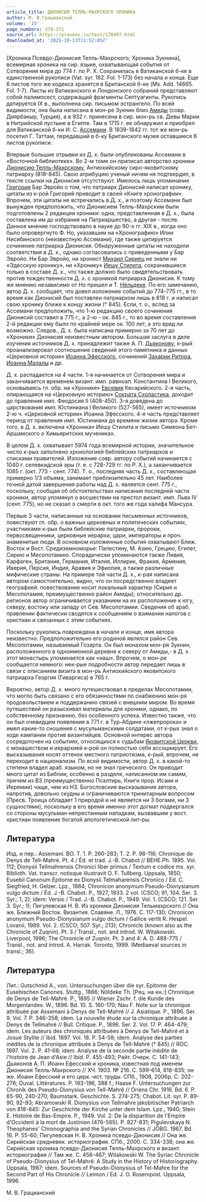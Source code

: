 ```yaml
---
article_title: ДИОНИСИЯ ТЕЛЛЬ-МАХРСКОГО ХРОНИКА
author: М. В.Грацианский
volume: '15'
page_numbers: 370-371
source_url: https://pravenc.ru/text/178497.html
downloaded_at: '2025-10-13T11:52:05Z'
---
```


[Хроника Псевдо-Дионисия Телль-Махрского; Хроника Зукнина], всемирная хроника на сир. языке, охватывающая события от Сотворения мира до 774 г. по Р. Х. Сохранилась в Ватиканской б-ке в единственной рукописи (Vat. syr. 162. Fol. 1-173) без начала и конца. Еще 6 листов того же кодекса хранятся в Британской б-ке (Ms. Add. 14665. Fol. 1-7). Листы из Ватиканского и Лондонского собраний представляют собой палимпсест, содержащий фрагменты Септуагинты. Рукопись датируется IX в., выполнена сир. письмом эстрангело. По всей видимости, она была написана в мон-ре Зукнин близ [Амиды](https://pravenc.ru/text/Амида.html) (совр. Диярбакыр, Турция), а в 932 г. принесена в сир. мон-рь св. Девы Марии в Нитрийской пустыне в Египте. Там в 1715 г. ее обнаружил и приобрел для Ватиканской б-ки И. С. [Ассемани](https://pravenc.ru/text/Ассемани.html). В 1839-1842 гг. тот же мон-рь посетил Г. Таттам, передавший в б-ку Британского музея оставшиеся 6 листов рукописи.

Впервые большие отрывки из Д. х. были опубликованы Ассемани в «Восточной библиотеке». Во 2-м томе он приписал авторство хроники [Дионисию Телль-Махрскому](<https://pravenc.ru/text/Дионисию Телль-Махрскому.html>), Антиохийскому сиро-яковитскому патриарху (818-845). Свою атрибуцию ученый ничем не подтвердил, в тексте ссылки на Дионисия отсутствуют. Имелось лишь упоминание [Григория](https://pravenc.ru/text/Григорий.html) Бар Эвройо о том, что патриарх Дионисий написал хронику, цитаты из к-рой Григорий приводит в своей «Книге хронографии». Впрочем, эти цитаты не встречались в Д. х., и поэтому Ассемани был вынужден предположить, что Дионисием Телль-Махрским были подготовлены 2 редакции хроники: одна, представленная в Д. х., была составлена им до избрания на Патриаршество, а другая - после. Данное мнение господствовало в науке до 90-х гг. XIX в., когда оно было опровергнуто Ф. Но, указавшим на «Хронографию» Илии Нисибинского (неизвестную Ассемани), где также цитируется сочинение патриарха Дионисия. Обнаруженные цитаты не находили соответствия в Д. х., однако согласовались с приведенными у Бар Эвройо. Ни Бар Эвройо, ни хронист [Михаил Сириец](<https://pravenc.ru/text/Михаил Сириец.html>) не знали ни «Эдесскую хронику», ни «Хронику» [Иешу Стилита](<https://pravenc.ru/text/Иешу Стилита.html>), сохранившиеся только в составе Д. х., что также должно было свидетельствовать против тождественности Д. х. с хроникой патриарха Дионисия. К тому же мнению независимо от Но пришел и Т. [Нёльдеке](https://pravenc.ru/text/Нёльдеке.html). По его замечанию, автор Д. х. сообщает, что довел изложение событий до 774-775 гг., в то время как Дионисий был поставлен патриархом лишь в 818 г. и написал свою хронику ближе к концу жизни († 845). Если, т. о., вслед за Ассемани предположить, что 1-ю редакцию своего сочинения Дионисий составил в 775 г., а 2-ю - ок. 845 г., то во время составления 2-й редакции ему было по крайней мере ок. 100 лет, а это вряд ли возможно. Следов., Д. х. была написана примерно за 70 лет до «Хроники» Дионисия неизвестным автором. Большая заслуга в деле изучения источников Д. х. принадлежит также А. П. [Дьяконову](https://pravenc.ru/text/Дьяконову.html), к-рый проанализировал соотношение сведений этого памятника и данных «Церковной истории» [Иоанна Эфесского](<https://pravenc.ru/text/Иоанна Эфесского.html>), сочинений [Захарии Ритора](<https://pravenc.ru/text/Захария Ритор.html>), [Иоанна Малалы](<https://pravenc.ru/text/ИОАНН МАЛАЛА.html>) и др.

Д. х. распадается на 4 части. 1-я начинается от Сотворения мира и заканчивается временем визант. имп. равноап. Константина I Великого, основываясь гл. обр. на «Хронике» [Евсевия](https://pravenc.ru/text/Евсевий.html) Кесарийского. 2-я часть, опирающаяся на «Церковную историю» [Сократа Схоластика](<https://pravenc.ru/text/Сократ Схоластик.html>), доходит до правления имп. Феодосия II (408-450). 3-я доведена до царствования имп. Юстиниана I Великого (527-565), имеет источником 2-ю ч. «Церковной истории» Иоанна Эфесского. 4-я часть представляет период от правления имп. Юстиниана до времени жизни автора. Кроме того, в Д. х. включена «Хроника» Иешу Стилита и письмо Симеона Бет-Аршамского о Химьяритских мучениках.

В целом Д. х. охватывает 5974 года всемирной истории, значительное число к-рых заполнено хронологией библейских патриархов и списками правителей. Изложение совр. автору событий начинается с 1040 г. селевкидской эры (т. е. с 728-729 гг. по Р. Х.), а заканчивается 1085 г. (окт. 773 - сент. 774). Т. о., последняя часть Д. х., составляющая примерно 1/3 объема, занимает приблизительно 45 лет. Наиболее точной датой завершения работы над Д. х. является сент. 775 г., поскольку, сообщая об обстоятельствах написания последней части хроники, автор упомянул о восшествии на престол визант. имп. Льва IV (сент. 775), но не сказал о смерти в окт. того же года халифа Мансура.

Первые 3 части, написанные на основании письменных источников, повествуют гл. обр. о важных церковных и политических событиях, участниками к-рых были библейские патриархи, пророки, первосвященники, церковные иерархи, цари, императоры и проч. знаменитые люди. В основном изложенные события охватывают Ближ. Восток и Вост. Средиземноморье: Палестину, М. Азию, Грецию, Египет, Сирию и Месопотамию. Спорадически упоминаются также Ливия, Карфаген, Британия, Германия, Италия, Иллирик, Фракия, Армения, Иверия, Персия, Индия, Аравия и Эфиопия, а также различные мифические страны. На примере той части Д. х., к-рая написана автором самостоятельно, видно, что он посредственно владеет географией: повествование носит локальный характер (Сирия и Месопотамия, преимущественно район Амиды); относительно др. регионов автор ограничивается указанием на их расположение к югу, северу, востоку или западу от Сев. Месопотамии. Сведения об араб. правлении фактически сводятся к сообщениям о взимании налогов с христиан и связанных с этим событиях.

Поскольку рукопись повреждена в начале и конце, имя автора неизвестно. Предположительно его родиной являлся район Сев. Месопотамии, называемый Гозарта. Он был монахом мон-ря Зукнин, расположенного в одноименной деревне к северу от Амиды,- в Д. х. этот монастырь упоминается как «наш». Впрочем, о мон-ре сообщается немного: нек-рые подробности автор передает лишь в связи с описанием визита в мон-рь Антиохийского яковитского патриарха Георгия (Гиваргиса) в 765 г.

Вероятно, автор Д. х. много путешествовал в пределах Месопотамии, что могло быть связано с его обязанностями по снабжению мон-ря продовольствием и поддержанию связей с внешним миром. Во время путешествий он разыскивал материалы для хроники, однако, по собственному признанию, без особенного успеха. Известно также, что он был очевидцем появления в 771 г. в Тур-Абдине «лжепророка» и имел какие-то сношения с мусульманскими солдатами, от к-рых знал о ходе кампании против византийцев. Основной интерес автора сосредоточен на событиях, относящихся к судьбам [Яковитской Церкви](<https://pravenc.ru/text/Яковитской Церкви.html>), с монашеством и иерархией к-рой он полностью себя ассоциирует. Его высказывания носят оттенок местного патриотизма, к-рый, впрочем, не переходит в национализм. По всей видимости, автор Д. х. в какой-то степени владел араб. языком, но не знал греческого. Он приводит много цитат из Библии, особенно в разделе, написанном им самим, причем из ВЗ (преимущественно Псалтирь, Книги прор. Исаии и Иеремии) чаще, чем из НЗ. Богословские высказывания автора, напротив, довольно скудны и ограничиваются тринитарным вопросом (Пресв. Троица обладает 1 природой и не является ни 3 богами, ни 3 сущностями), поскольку в его время именно этот догмат подвергался со стороны мусульман непрестанным нападкам, вызвавшим у вост. христиан появление богатой апологетической лит-ры.

## Литература

Изд. и пер.: Assemani. BO. T. 1. P. 260-283; T. 2. P. 98-116; Chronique de Denys de Tell-Mahré. Pt. 4 / Éd. et trad. J.-B. Chabot // BEHE.Ph. 1895. Vol. 112; Dionysii Tellmahrensis Chronici liber primus / Textum e codice ms. syr. Biblioth. Vat. transcr. notisque illustravit O. F. Tullberg. Uppsala, 1850; Eusebii Canonum Epitome ex Dionysii Telmaharensis Chronico / Ed. C. Siegfried, H. Gelzer. Lpz., 1884; Chronicon anonymum Pseudo-Dionysianum vulgo dictum / Éd. J.-B. Chabot. P., 1927, 1933. 2 vol. (CSCO; 91, 104. Ser. 3. Syr.; 1, 2); Idem: Versio / Trad. J.-B. Chabot. P., 1949. Vol. 1. (CSCO; 121. Ser. 3. Syr.; 1); Пигулевская Н. В. Из хроники Дионисия Тельмахрского // Она же. Ближний Восток. Византия. Славяне. Л., 1976. С. 117-130; Chronicon anonymum Pseudo-Dionysianum vulgo dictum / Gallice vertit R. Hespel. Lovanii, 1989. Vol. 2. (CSCO; 507. Syr.; 213); Chronicle (known also as the Chronicle of Zuqnin). Pt. 3 / Transl., not. and introd. W. Witakowski. Liverpool, 1996; The Chronicle of Zuqnin. Pt. 3 and 4: A. D. 488-775 / Transl., not. and introd. A. Harrak. Toronto, 1999. (Mediaeval sources in transl.; 36).

## Литература

Лит.: Gutschmid A., von. Untersuchungen über die syr. Epitome der Eusebischen Canones. Stuttg., 1886; Nöldeke Th. [Рец. на кн.:] Chronique de Denys de Tell-Mahré. P., 1895 // Wiener Zschr. f. die Kunde des Morgenlandes. W., 1896. Bd. 10. S. 160-170; Nau F. Note sur la chronique attribuée par Assemani à Denys de Tell-Mahré // J. Asiatique. P., 1896. Ser. 9. Vol. 7. P. 346-358; idem. La nouvelle étude sur la chronique attribuée à Denys de Tellmahré // Bull. Critique. P., 1896. Ser. 2. Vol. 17. P. 464-479; idem. Les auteurs des chroniques attribuées à Denys de Tell-Mahré et à Josué Stylite // Ibid. 1897. Vol. 18. P. 54-58; idem. Analyse des parties inédites de la chronique attribuée à Denys de Tell-Mahré († 845) // ROC. 1897. Vol. 2. P. 41-68; idem. Analyse de la seconde partie inédite de l'histoire de Jean d'Asie // Ibid. P. 455-493; Райт. Очерк. С. 141-143; Дьяконов А. П. Иоанн Ефесский и хроника, известная под именем Дионисия Телль-Махрского // ХЧ. 1903. № 216. С. 599-614, 818-835; он же. Иоанн Ефесский и его церк.-ист. труды. СПб., 1908, 2006р. С. 202-276; Duval. Littératures. P. 193-196, 388 f.; Haase F. Untersuchungen zur Chronik des Pseudo-Dionysius von Tell-Mahrê // Oriens Chr. 1916. Bd. 6. Р. 65-90, 240-270; Baumstark. Geschichte. S. 274-275; Chabot. Lit. syr. P. 89-90, 92-93; Abramowski R. Dionysius von Tellmahre jakobitischer Patriarch von 818-845: Zur Geschichte der Kirche unter dem Islam. Lpz., 1940; Stein E. Histoire de Bas-Empire. P., 1949. Vol. 2: De la disparition de l'Empire d'Occident à la mort de Justinien (476-565). P. 827-831; Pigulevskaya N. Theophanes' Chronographia and the Syrian Chronicles // JÖBG. 1967. Bd. 16. P. 55-60; Пигулевская Н. В. Хроника псевдо-Дионисия // Она же. Сирийская средневек. историография. СПб., 2000. С. 334-338; она же. Сирийская хроника псевдо-Дионисия Телль-Махрского и визант. историография // Там же. С. 456-467; Witakowski W. The Syriac Chronicle of Pseudo-Dionysius of Tel-Mahrê: A Study in the History of Historiography. Uppsala, 1987; idem. Sources of Pseudo-Dionysius of Tel-Mahre for the Second Part of His Chronicle // Leimon / Ed. J. O. Rosenqvist. Uppsala, 1996.

М. В.  Грацианский
